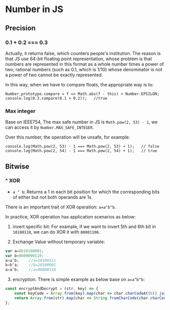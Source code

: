 # Number in JS

## Precision

### 0.1 + 0.2 === 0.3

Actually, it returns false, which counters people's institution. The reason is that JS use 64-bit floating point representation, whose problem is that numbers are represented in this format as a whole number times a power of two; rational numbers (such as 0.1, which is 1/10) whose denominator is not a power of two cannot be exactly represented.

In this way, when we have to compare floats, the appropriate way is to:

```JS
Number.prototype.compare = f => Math.abs(f - this) < Number.EPSILON;
console.log(0.3.compare(0.1 + 0.2));   //true
```

### Max integer

Base on IEEE754, The max safe number in JS is `Math.pow(2, 53) - 1`, we can access it by `Number.MAX_SAFE_INTEGER`.

Over this number, the operation will be unsafe, for example:

```JS
console.log(Math.pow(2, 53) - 1 === Math.pow(2, 53) + 1);   // false
console.log(Math.pow(2, 54) - 1 === Math.pow(2, 54) + 1);   // true
```

## Bitwise

### ^ XOR

- `a ^ b`: Returns a 1 in each bit position for which the corresponding bits of either but not both operands are 1s.

There is an important trait of XOR operation: `a=a^b^b`.

In practice, XOR operation has application scenarios as below:

1. invert specific bit: For example, if we want to invert 5th and 6th bit in `10100110`, we can do XOR it with `00001100`.

2. Exchange Value without temporary variable:

```js
var a=0b10100001;
var b=0b00000110;
a=a^b; 　　//a=10100111
b=b^a; 　　//b=10100001
a=a^b; 　　//a=00000110
```

3. encryption. There is simple example as below base on `a=a^b^b`:

```js
const encryptAndDecrypt = (str, key) => {
    const keyCode = Array.from(key).map(char => char.charCodeAt(0)).join('').substr(0, 2);  // < 128
    return Array.from(str).map(char => String.fromCharCode(char.charCodeAt(0) ^ keyCode)).join('');
};
```

